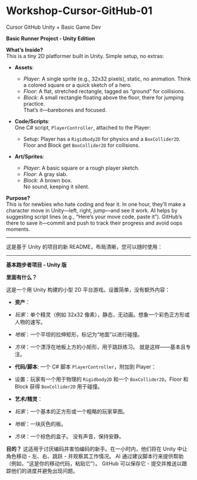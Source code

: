 # Workshop-Cursor-GitHub-01
Cursor GitHub Unity + Basic Game Dev

**Basic Runner Project - Unity Edition**

**What’s Inside?**  
This is a tiny 2D platformer built in Unity. Simple setup, no extras:  
- **Assets**:  
  - *Player*: A single sprite (e.g., 32x32 pixels), static, no animation. Think a colored square or a quick sketch of a hero.  
  - *Floor*: A flat, stretched rectangle, tagged as “ground” for collisions.  
  - *Block*: A small rectangle floating above the floor, there for jumping practice.  
That’s it—barebones and focused.

- **Code/Scripts**:  
  One C# script, `PlayerController`, attached to the Player:  
  - Setup: Player has a `Rigidbody2D` for physics and a `BoxCollider2D`. Floor and Block get `BoxCollider2D` for collisions.  

- **Art/Sprites**:  
  - *Player*: A basic square or a rough player sketch.  
  - *Floor*: A gray slab.  
  - *Block*: A brown box.  
  No sound, keeping it silent.

**Purpose?**  
This is for newbies who hate coding and fear it. In one hour, they’ll make a character move in Unity—left, right, jump—and see it work.
AI helps by suggesting script lines (e.g., “Here’s your move code, paste it”). 
GitHub’s there to save it—commit and push to track their progress and avoid oops moments.

---

这是基于 Unity 的项目的新 README，布局清晰，您可以随时使用：

---

**基本跑步者项目 - Unity 版**

**里面有什么？**

这是一个用 Unity 构建的小型 2D 平台游戏。设置简单，没有额外内容：
- **资产**：
- *玩家*：单个精灵（例如 32x32 像素），静态，无动画。想象一个彩色正方形或人物的速写。
- *地板*：一个平坦的拉伸矩形，标记为“地面”以进行碰撞。
- *方块*：一个漂浮在地板上方的小矩形，用于跳跃练习。
就是这样——基本且专注。

- **代码/脚本**:
一个 C# 脚本 `PlayerController`，附加到 Player：
- 设置：玩家有一个用于物理的 `Rigidbody2D` 和一个 `BoxCollider2D`。Floor 和 Block 获得 `BoxCollider2D` 用于碰撞。

- **艺术/精灵**：
- *玩家*：一个基本的正方形或一个粗略的玩家草图。
- *地板*：一块灰色的板。
- *方块*：一个棕色的盒子。
没有声音，保持安静。

**目的？**
这适用于讨厌编码并害怕编码的新手。在一小时内，他们将在 Unity 中让角色移动 - 左、右、跳跃 - 并观察其工作情况。
AI 通过建议脚本行来提供帮助（例如，“这是你的移动代码，粘贴它”）。
GitHub 可以保存它 - 提交并推送以跟踪他们的进度并避免出现问题。




